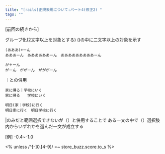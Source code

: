 ```yaml
---
title: "[rails]正規表現について:パート4(修正2) "
tags: ""
---
```


[前回の続きから]

グループ化(2文字以上を対象とする) ()の中に二文字以上の対象を示す

    (あああ)+ーん
    あああーん　ああああああーん　あああああああああーん 

    が＋ーん
    がーん　ががーん　がががーん

｜との併用

    家に帰る｜学校にいく
    家に帰る　　学校にいく

    明日(家｜学校)に行く
    明日家に行く　明日学校に行く 

|のみだと範囲選択できないが（）と併用することで
ある一文の中で（）選択肢内からいずれかを選んだ一文が成立する

[例]
\-0.4~-1.0

&lt;% unless /^[-]0.[4-9]/ =~ store_buzz.score.to_s %>
